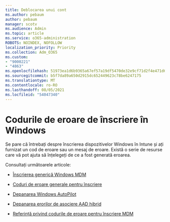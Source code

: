 ```yaml
---
title: Deblocarea unui cont
ms.author: pebaum
author: pebaum
manager: scotv
ms.audience: Admin
ms.topic: article
ms.service: o365-administration
ROBOTS: NOINDEX, NOFOLLOW
localization_priority: Priority
ms.collection: Adm_O365
ms.custom:
- "9000221"
- "4863"
ms.openlocfilehash: 51973ea1d6b9365a67ef57a19df5470de32e9cf71d2f4e471d69e7fa2caa44a9
ms.sourcegitcommit: b5f7da89a650d2915dc652449623c78be6247175
ms.translationtype: MT
ms.contentlocale: ro-RO
ms.lasthandoff: 08/05/2021
ms.locfileid: "54047340"
---
```

# <a name="windows-enrolment-error-codes"></a>Codurile de eroare de înscriere în Windows

Se pare că întrebați despre înscrierea dispozitivelor Windows în Intune și ați furnizat un cod de eroare sau un mesaj de eroare. Există o serie de resurse care vă pot ajuta să înțelegeți de ce a fost generată eroarea.
 
Consultați următoarele articole:

- [Înscrierea generică Windows MDM](https://docs.microsoft.com/mem/intune/enrollment/troubleshoot-windows-enrollment-errors)

- [Coduri de eroare generale pentru înscriere](https://docs.microsoft.com/mem/intune/enrollment/troubleshoot-device-enrollment-in-intune#general-enrollment-error-codes)

- [Depanarea Windows AutoPilot](https://docs.microsoft.com/windows/deployment/windows-autopilot/troubleshooting)

- [Depanarea erorilor de asociere AAD hibrid](https://docs.microsoft.com/azure/active-directory/devices/troubleshoot-hybrid-join-windows-current)

- [Referință privind codurile de eroare pentru înscriere MDM](https://docs.microsoft.com/windows/win32/mdmreg/mdm-registration-constants)
